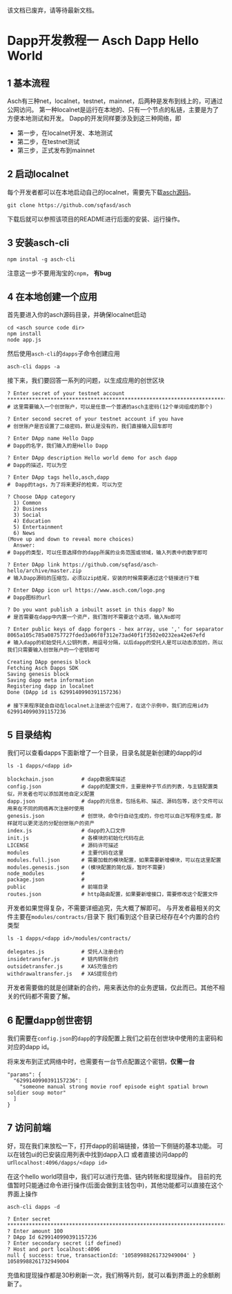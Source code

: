 该文档已废弃，请等待最新文档。
# Dapp开发教程一 Asch Dapp Hello World

## 1 基本流程

Asch有三种net，localnet，testnet，mainnet，后两种是发布到线上的，可通过公网访问。
第一种localnet是运行在本地的、只有一个节点的私链，主要是为了方便本地测试和开发。
Dapp的开发同样要涉及到这三种网络，即

- 第一步，在localnet开发、本地测试
- 第二步，在testnet测试
- 第三步，正式发布到mainnet

## 2 启动localnet

每个开发者都可以在本地启动自己的localnet，需要先下载[asch源码](https://github.com/sqfasd/asch)。

```
git clone https://github.com/sqfasd/asch
```

下载后就可以参照该项目的README进行后面的安装、运行操作。

## 3 安装asch-cli

```
npm instal -g asch-cli
```

注意这一步不要用淘宝的```cnpm```， **有bug**

## 4 在本地创建一个应用

首先要进入你的asch源码目录，并确保localnet启动

```
cd <asch source code dir>
npm install
node app.js
```

然后使用```asch-cli```的```dapps```子命令创建应用

```
asch-cli dapps -a
```

接下来，我们要回答一系列的问题，以生成应用的创世区块

```
? Enter secret of your testnet account *******************************************************************************
# 这里需要输入一个创世账户，可以是任意一个普通的asch主密码(12个单词组成的那个)

? Enter second secret of your testnet account if you have
# 创世账户是否设置了二级密码，默认是没有的，我们直接输入回车即可

? Enter DApp name Hello Dapp
# Dapp的名字，我们输入的是Hello Dapp

? Enter DApp description Hello world demo for asch dapp
# Dapp的描述，可以为空

? Enter DApp tags hello,asch,dapp
#　Dapp的tags，为了将来更好的检索，可以为空

? Choose DApp category
  1) Common
  2) Business
  3) Social
  4) Education
  5) Entertainment
  6) News
(Move up and down to reveal more choices)
  Answer:
# Dapp的类型，可以任意选择你的dapp所属的业务范围或领域，输入列表中的数字即可 

? Enter DApp link https://github.com/sqfasd/asch-hello/archive/master.zip
# 输入Dapp源码的压缩包，必须以zip结尾，安装的时候需要通过这个链接进行下载

? Enter DApp icon url https://www.asch.com/logo.png
# Dapp图标的url

? Do you want publish a inbuilt asset in this dapp? No
# 是否需要在dapp中内置一个资产，我们暂时不需要这个选项，输入No即可

? Enter public keys of dapp forgers - hex array, use ',' for separator 8065a105c785a08757727fded3a06f8f312e73ad40f1f3502e0232ea42e67efd
# 输入dapp的初始受托人公钥列表，用逗号分隔，以后dapp的受托人是可以动态添加的，所以我们只需要输入创世账户的一个密钥即可

Creating DApp genesis block
Fetching Asch Dapps SDK
Saving genesis block
Saving dapp meta information
Registering dapp in localnet
Done (DApp id is 6299140990391157236)

# 接下来程序就会自动在localnet上注册这个应用了，在这个示例中，我们的应用id为6299140990391157236
```

## 5 目录结构

我们可以查看dapps下面新增了一个目录，目录名就是新创建的dapp的id

```
ls -1 dapps/<dapp id>

blockchain.json         # dapp数据库描述
config.json             # dapp的配置文件，主要是种子节点的列表，与主链配置类似，开发者也可以添加其他自定义配置
dapp.json               # dapp的元信息，包括名称、描述、源码包等，这个文件可以用来在不同的网络再次注册时使用
genesis.json            # 创世块，命令行自动生成的，你也可以自己写程序生成，那样就可以更灵活的分配创世账户的资产
index.js                # dapp的入口文件
init.js                 # 各模块的初始化代码在此
LICENSE                 # 源码许可描述
modules                 # 主要代码在这里
modules.full.json       # 需要加载的模块配置，如果需要新增模块，可以在这里配置
modules.genesis.json    # (模块配置的简化版，暂时不需要)
node_modules            #
package.json            #
public                  # 前端目录
routes.json             # http路由配置，如果要新增接口，需要修改这个配置文件
```

开发者如果觉得复杂，不需要详细追究，先大概了解即可。
与开发者最相关的文件主要在```modules/contracts/```目录下
我们看到这个目录已经存在4个内置的合约类型

```
ls -1 dapps/<dapp id>/modules/contracts/

delegates.js            # 受托人注册合约
insidetransfer.js       # 链内转账合约
outsidetransfer.js      # XAS充值合约
withdrawaltransfer.js   # XAS提现合约
```

开发者需要做的就是创建新的合约，用来表达你的业务逻辑，仅此而已。其他不相关的代码都不需要了解。

## 6 配置dapp创世密钥

我们需要在```config.json```的```dapp```的字段配置上我们之前在创世块中使用的主密码和对应的dapp id。

将来发布到正式网络中时，也需要有一台节点配置这个密钥，**仅需一台**

```
"params": {
  "6299140990391157236": [
    "someone manual strong movie roof episode eight spatial brown soldier soup motor"
  ]
}
```

## 7 访问前端

好，现在我们来放松一下，打开dapp的前端链接，体验一下侧链的基本功能。
可以在钱包ui的已安装应用列表中找到dapp入口
或者直接访问dapp的url```localhost:4096/dapps/<dapp id>```

在这个hello world项目中，我们可以进行充值、链内转账和提现操作。
目前的充值暂时只能通过命令进行操作(后面会做到主钱包中)，其他功能都可以直接在这个界面上操作

```
asch-cli dapps -d

? Enter secret *******************************************************************************
? Enter amount 100
? DApp Id 6299140990391157236
? Enter secondary secret (if defined)
? Host and port localhost:4096
null { success: true, transactionId: '10589988261732949004' }
10589988261732949004
```

充值和提现操作都是30秒刷新一次，我们稍等片刻，就可以看到界面上的余额刷新了。
